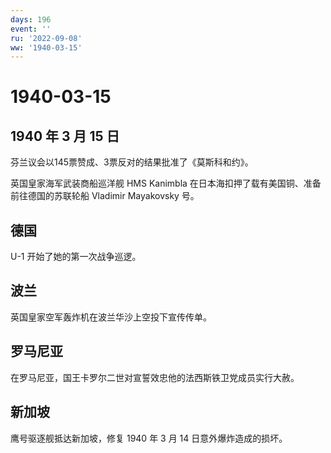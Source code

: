 ```yaml
---
days: 196
event: ''
ru: '2022-09-08'
ww: '1940-03-15'
---
```


# 1940-03-15

## 1940 年 3 月 15 日

芬兰议会以145票赞成、3票反对的结果批准了《莫斯科和约》。

英国皇家海军武装商船巡洋舰 HMS Kanimbla
在日本海扣押了载有美国铜、准备前往德国的苏联轮船 Vladimir Mayakovsky
号。

## 德国

U-1 开始了她的第一次战争巡逻。

## 波兰

英国皇家空军轰炸机在波兰华沙上空投下宣传传单。

## 罗马尼亚

在罗马尼亚，国王卡罗尔二世对宣誓效忠他的法西斯铁卫党成员实行大赦。

## 新加坡

鹰号驱逐舰抵达新加坡，修复 1940 年 3 月 14 日意外爆炸造成的损坏。